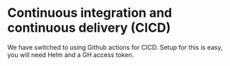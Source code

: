 # Continuous integration and continuous delivery (CICD)

We have switched to using Github actions for CICD. Setup for this is easy, you will need Helm and a GH access token. 